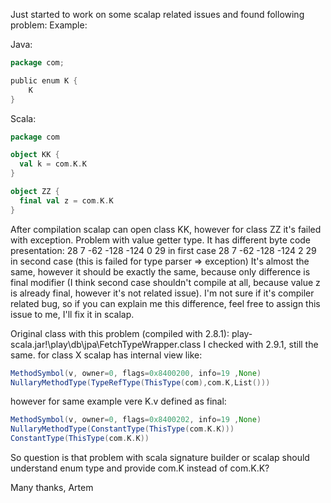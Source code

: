 Just started to work on some scalap related issues and found following problem:
Example:

Java:
```scala
package com;

public enum K {
    K
}
```

Scala:
```scala
package com

object KK {
  val k = com.K.K
}

object ZZ {
  final val z = com.K.K
}
```

After compilation scalap can open class KK, however for class ZZ it's failed with exception.
Problem with value getter type. It has different byte code presentation:
28 7 -62 -128 -124 0 29 in first case
28 7 -62 -128 -124 2 29 in second case (this is failed for type parser => exception)
It's almost the same, however it should be exactly the same, because only difference is final modifier (I think second case shouldn't compile at all, because value z is already final, however it's not related issue).
I'm not sure if it's compiler related bug, so if you can explain me this difference, feel free to assign this issue to me, I'll fix it in scalap.

Original class with this problem (compiled with 2.8.1): play-scala.jar!\play\db\jpa\FetchTypeWrapper.class
I checked with 2.9.1, still the same.
for class X scalap has internal view like:
```scala
MethodSymbol(v, owner=0, flags=0x8400200, info=19 ,None)
NullaryMethodType(TypeRefType(ThisType(com),com.K,List()))
```
however for same example vere K.v defined as final:
```scala
MethodSymbol(v, owner=0, flags=0x8400202, info=19 ,None)
NullaryMethodType(ConstantType(ThisType(com.K.K)))
ConstantType(ThisType(com.K.K))
```
So question is that problem with scala signature builder or scalap should understand enum type and provide com.K instead of com.K.K?

Many thanks,
Artem
